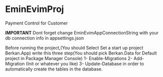 # EminEvimProj
 Payment Control for Customer

 **IMPORTANT** Dont forget change EminEvimAppConnectionString with your db connection info in appsettings.json
 
 Before running the project,(You should Select Set a start up project Berkan.App)
write this three step(You should pick Berkan.Data for Default project in Package Manager Console)
1- Enable-Migrations
2- Add-Migration (Init or whatever you like)
3- Update-Database
 in order to automatically create the tables in the database.
